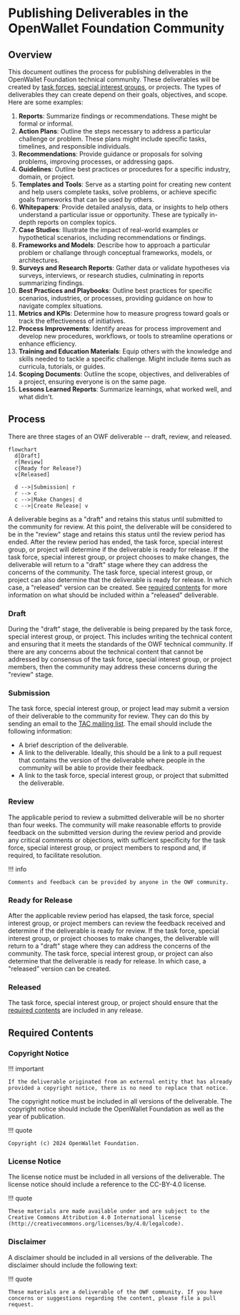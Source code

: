 # Publishing Deliverables in the OpenWallet Foundation Community

## Overview

This document outlines the process for publishing deliverables in the OpenWallet Foundation technical community. These deliverables will be created by [task forces](./task-force-process.md), [special interest groups](./special-interest-group-process.md), or projects. The types of deliverables they can create depend on their goals, 
objectives, and scope. Here are some examples:

1. **Reports**: Summarize findings or recommendations.  These might be formal or informal.
1. **Action Plans**: Outline the steps necessary to address a particular challenge or problem. These plans might include specific tasks, timelines, and responsible individuals.
1. **Recommendations**: Provide guidance or proposals for solving problems, improving processes, or addressing gaps.
1. **Guidelines**: Outline best practices or procedures for a specific industry, domain, or project.
1. **Templates and Tools**: Serve as a starting point for creating new content and help users complete tasks, solve problems, or achieve specific goals frameworks that can be used by others.
1. **Whitepapers**: Provide detailed analysis, data, or insights to help others understand a particular issue or opportunity. These are typically in-depth reports on complex topics.
1. **Case Studies**: Illustrate the impact of real-world examples or hypothetical scenarios, including recommendations or findings.
1. **Frameworks and Models**: Describe how to approach a particular problem or challange through conceptual frameworks, models, or architectures.
1. **Surveys and Research Reports**: Gather data or validate hypotheses via surveys, interviews, or research studies, culminating in reports summarizing findings.
1. **Best Practices and Playbooks**: Outline best practices for specific scenarios, industries, or processes, providing guidance on how to navigate complex situations.
1. **Metrics and KPIs**: Determine how to measure progress toward goals or track the effectiveness of initiatives.
1. **Process Improvements**: Identify areas for process improvement and develop new procedures, workflows, or tools to streamline operations or enhance efficiency.
1. **Training and Education Materials**: Equip others with the knowledge and skills needed to tackle a specific challenge. Might include items such as curricula, tutorials, or guides.
1. **Scoping Documents**: Outline the scope, objectives, and deliverables of a project, ensuring everyone is on the same page.
1. **Lessons Learned Reports**: Summarize learnings, what worked well, and what didn't.

## Process

There are three stages of an OWF deliverable -- draft, review, and released.

```mermaid
flowchart
  d[Draft]
  r[Review]
  c{Ready for Release?}
  v[Released]

  d -->|Submission| r
  r --> c
  c -->|Make Changes| d
  c -->|Create Release| v
```

A deliverable begins as a "draft" and retains this status until submitted to the community for review. At this point, the deliverable will be considered to be in the "review" stage and retains this status until the review period has ended. After the review period has ended, the task force, special interest group, or project will determine if the deliverable is ready for release. If the task force, special interest group, or project chooses to make changes, the deliverable will return to a "draft" stage where they can address the concerns of the community. The task force, special interest group, or project can also determine that the deliverable is ready for release. In which case, a "released" version can be created. See [required contents](#required-contents) for more information on what should be included within a "released" deliverable.

### Draft

During the "draft" stage, the deliverable is being prepared by the task force, special interest group, or project. This includes writing the technical content and ensuring that it meets the standards of the OWF technical community. If there are any concerns about the technical content that cannot be addressed by consensus of the task force, special interest group, or project members, then the community may address these concerns during the "review" stage.

### Submission

The task force, special interest group, or project lead may submit a version of their deliverable to the community for review. They can do this by sending an email to the [TAC mailing list](mailto:tac@lists.openwallet.foundation). The email should include the following information:

- A brief description of the deliverable.
- A link to the deliverable. Ideally, this should be a link to a pull request that contains the version of the deliverable where people in the community will be able to provide their feedback.
- A link to the task force, special interest group, or project that submitted the deliverable.

### Review

The applicable period to review a submitted deliverable will be no shorter than four weeks. The community will make reasonable efforts to provide feedback on the submitted version during the review period and provide any critical comments or objections, with sufficient specificity for the task force, special interest group, or project members to respond and, if required, to facilitate resolution. 

!!! info

    Comments and feedback can be provided by anyone in the OWF community.

### Ready for Release

After the applicable review period has elapsed, the task force, special interest group, or project members can review the feedback received and determine if the deliverable is ready for review. If the task force, special interest group, or project chooses to make changes, the deliverable will return to a "draft" stage where they can address the concerns of the community. The task force, special interest group, or project can also determine that the deliverable is ready for release. In which case, a "released" version can be created. 

### Released

The task force, special interest group, or project should ensure that the [required contents](#required-contents) are included in any release.

## Required Contents

### Copyright Notice

!!! important

    If the deliverable originated from an external entity that has already provided a copyright notice, there is no need to replace that notice.

The copyright notice must be included in all versions of the deliverable. The copyright notice should include the OpenWallet Foundation as well as the year of publication.

!!! quote

    Copyright (c) 2024 OpenWallet Foundation.

### License Notice

The license notice must be included in all versions of the deliverable. The license notice should include a reference to the CC-BY-4.0 license.

!!! quote

    These materials are made available under and are subject to the Creative Commons Attribution 4.0 International license (http://creativecommons.org/licenses/by/4.0/legalcode).

### Disclaimer

A disclaimer should be included in all versions of the deliverable. The disclaimer should include the following text:

!!! quote

    These materials are a deliverable of the OWF community. If you have concerns or suggestions regarding the content, please file a pull request.
